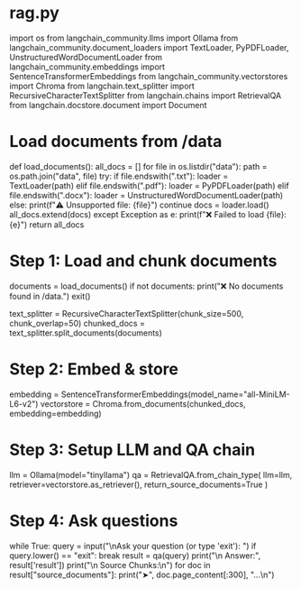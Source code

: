 # rag.py

import os
from langchain_community.llms import Ollama
from langchain_community.document_loaders import TextLoader, PyPDFLoader, UnstructuredWordDocumentLoader
from langchain_community.embeddings import SentenceTransformerEmbeddings
from langchain_community.vectorstores import Chroma
from langchain.text_splitter import RecursiveCharacterTextSplitter
from langchain.chains import RetrievalQA
from langchain.docstore.document import Document

# Load documents from /data
def load_documents():
    all_docs = []
    for file in os.listdir("data"):
        path = os.path.join("data", file)
        try:
            if file.endswith(".txt"):
                loader = TextLoader(path)
            elif file.endswith(".pdf"):
                loader = PyPDFLoader(path)
            elif file.endswith(".docx"):
                loader = UnstructuredWordDocumentLoader(path)
            else:
                print(f"⚠️ Unsupported file: {file}")
                continue
            docs = loader.load()
            all_docs.extend(docs)
        except Exception as e:
            print(f"❌ Failed to load {file}: {e}")
    return all_docs

# Step 1: Load and chunk documents
documents = load_documents()
if not documents:
    print("❌ No documents found in /data.")
    exit()

text_splitter = RecursiveCharacterTextSplitter(chunk_size=500, chunk_overlap=50)
chunked_docs = text_splitter.split_documents(documents)

# Step 2: Embed & store
embedding = SentenceTransformerEmbeddings(model_name="all-MiniLM-L6-v2")
vectorstore = Chroma.from_documents(chunked_docs, embedding=embedding)

# Step 3: Setup LLM and QA chain
llm = Ollama(model="tinyllama")
qa = RetrievalQA.from_chain_type(
    llm=llm,
    retriever=vectorstore.as_retriever(),
    return_source_documents=True
)

# Step 4: Ask questions
while True:
    query = input("\nAsk your question (or type 'exit'): ")
    if query.lower() == "exit":
        break
    result = qa(query)
    print("\n Answer:", result['result'])
    print("\n Source Chunks:\n")
    for doc in result["source_documents"]:
        print("➤", doc.page_content[:300], "...\n")
